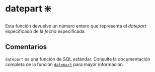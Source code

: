 ﻿---
SidebarGroup: "Funciones de fecha"
Autogenerated: true
---

# datepart ❇️

Esta función devuelve un número entero que representa el *datepart* especificado de la *fecha* especificada.

## Comentarios 

`datepart` es una función de SQL estándar. Consulte la documentación completa de la función [`datepart`](https://learn.microsoft.com/es-es/sql/t-sql/functions/datepart-transact-sql) para mayor información.
